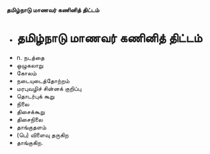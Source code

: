 **தமிழ்நாடு மாணவர் கணினித் திட்டம்**
- # தமிழ்நாடு மாணவர் கணினித் திட்டம்
- n. நடத்தை
- ஒழுகலாறு
- கோலம்
- நடையுடைத்தோற்றம்
- மரபுவழிச் சின்னக் குறிப்பு
- தொடர்புக் கூறு
- நிலை
- திசைக்கூறு
- திசைநிலை
- தாங்குதளம்
- (பெ) விளைவு தருகிற
- தாங்குகிற.

